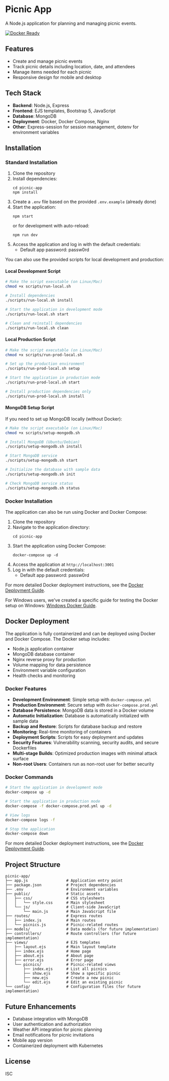 # Picnic App

A Node.js application for planning and managing picnic events.

[![Docker Ready](https://img.shields.io/badge/docker-ready-blue.svg)](https://docs.docker.com/)

## Features

- Create and manage picnic events
- Track picnic details including location, date, and attendees
- Manage items needed for each picnic
- Responsive design for mobile and desktop

## Tech Stack

- **Backend**: Node.js, Express
- **Frontend**: EJS templates, Bootstrap 5, JavaScript
- **Database**: MongoDB
- **Deployment**: Docker, Docker Compose, Nginx
- **Other**: Express-session for session management, dotenv for environment variables

## Installation

### Standard Installation

1. Clone the repository
2. Install dependencies:
   ```
   cd picnic-app
   npm install
   ```
3. Create a `.env` file based on the provided `.env.example` (already done)
4. Start the application:
   ```
   npm start
   ```
   or for development with auto-reload:
   ```
   npm run dev
   ```
5. Access the application and log in with the default credentials:
   - Default app password: passw0rd

You can also use the provided scripts for local development and production:

#### Local Development Script

```bash
# Make the script executable (on Linux/Mac)
chmod +x scripts/run-local.sh

# Install dependencies
./scripts/run-local.sh install

# Start the application in development mode
./scripts/run-local.sh start

# Clean and reinstall dependencies
./scripts/run-local.sh clean
```

#### Local Production Script

```bash
# Make the script executable (on Linux/Mac)
chmod +x scripts/run-prod-local.sh

# Set up the production environment
./scripts/run-prod-local.sh setup

# Start the application in production mode
./scripts/run-prod-local.sh start

# Install production dependencies only
./scripts/run-prod-local.sh install
```

#### MongoDB Setup Script

If you need to set up MongoDB locally (without Docker):

```bash
# Make the script executable (on Linux/Mac)
chmod +x scripts/setup-mongodb.sh

# Install MongoDB (Ubuntu/Debian)
./scripts/setup-mongodb.sh install

# Start MongoDB service
./scripts/setup-mongodb.sh start

# Initialize the database with sample data
./scripts/setup-mongodb.sh init

# Check MongoDB service status
./scripts/setup-mongodb.sh status
```

### Docker Installation

The application can also be run using Docker and Docker Compose:

1. Clone the repository
2. Navigate to the application directory:
   ```
   cd picnic-app
   ```
3. Start the application using Docker Compose:
   ```
   docker-compose up -d
   ```
4. Access the application at `http://localhost:3001`
5. Log in with the default credentials:
   - Default app password: passw0rd

For more detailed Docker deployment instructions, see the [Docker Deployment Guide](DOCKER.md).

For Windows users, we've created a specific guide for testing the Docker setup on Windows: [Windows Docker Guide](WINDOWS-DOCKER-GUIDE.md).

## Docker Deployment

The application is fully containerized and can be deployed using Docker and Docker Compose. The Docker setup includes:

- Node.js application container
- MongoDB database container
- Nginx reverse proxy for production
- Volume mapping for data persistence
- Environment variable configuration
- Health checks and monitoring

### Docker Features

- **Development Environment**: Simple setup with `docker-compose.yml`
- **Production Environment**: Secure setup with `docker-compose.prod.yml`
- **Database Persistence**: MongoDB data is stored in a Docker volume
- **Automatic Initialization**: Database is automatically initialized with sample data
- **Backup and Restore**: Scripts for database backup and restore
- **Monitoring**: Real-time monitoring of containers
- **Deployment Scripts**: Scripts for easy deployment and updates
- **Security Features**: Vulnerability scanning, security audits, and secure Dockerfiles
- **Multi-stage Builds**: Optimized production images with minimal attack surface
- **Non-root Users**: Containers run as non-root user for better security

### Docker Commands

```bash
# Start the application in development mode
docker-compose up -d

# Start the application in production mode
docker-compose -f docker-compose.prod.yml up -d

# View logs
docker-compose logs -f

# Stop the application
docker-compose down
```

For more detailed Docker deployment instructions, see the [Docker Deployment Guide](DOCKER.md).

## Project Structure

```
picnic-app/
├── app.js                 # Application entry point
├── package.json           # Project dependencies
├── .env                   # Environment variables
├── public/                # Static assets
│   ├── css/               # CSS stylesheets
│   │   └── style.css      # Main stylesheet
│   └── js/                # Client-side JavaScript
│       └── main.js        # Main JavaScript file
├── routes/                # Express routes
│   ├── index.js           # Main routes
│   └── picnics.js         # Picnic-related routes
├── models/                # Data models (for future implementation)
├── controllers/           # Route controllers (for future implementation)
├── views/                 # EJS templates
│   ├── layout.ejs         # Main layout template
│   ├── index.ejs          # Home page
│   ├── about.ejs          # About page
│   ├── error.ejs          # Error page
│   └── picnics/           # Picnic-related views
│       ├── index.ejs      # List all picnics
│       ├── show.ejs       # Show a specific picnic
│       ├── new.ejs        # Create a new picnic
│       └── edit.ejs       # Edit an existing picnic
└── config/                # Configuration files (for future implementation)
```

## Future Enhancements

- Database integration with MongoDB
- User authentication and authorization
- Weather API integration for picnic planning
- Email notifications for picnic invitations
- Mobile app version
- Containerized deployment with Kubernetes

## License

ISC
